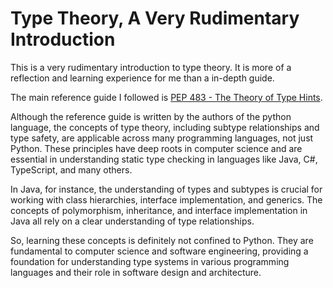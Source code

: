 # Type Theory, A Very Rudimentary Introduction

This is a very rudimentary introduction to type theory. It is more of a
reflection and learning experience for me than a in-depth guide.

The main reference guide I followed is
[PEP 483 - The Theory of Type Hints](https://peps.python.org/pep-0483/).

Although the reference guide is written by the authors of the python language,
the concepts of type theory, including subtype relationships and type safety,
are applicable across many programming languages, not just Python. These
principles have deep roots in computer science and are essential in
understanding static type checking in languages like Java, C#, TypeScript, and
many others.

In Java, for instance, the understanding of types and subtypes is crucial for
working with class hierarchies, interface implementation, and generics. The
concepts of polymorphism, inheritance, and interface implementation in Java all
rely on a clear understanding of type relationships.

So, learning these concepts is definitely not confined to Python. They are
fundamental to computer science and software engineering, providing a foundation
for understanding type systems in various programming languages and their role
in software design and architecture.
